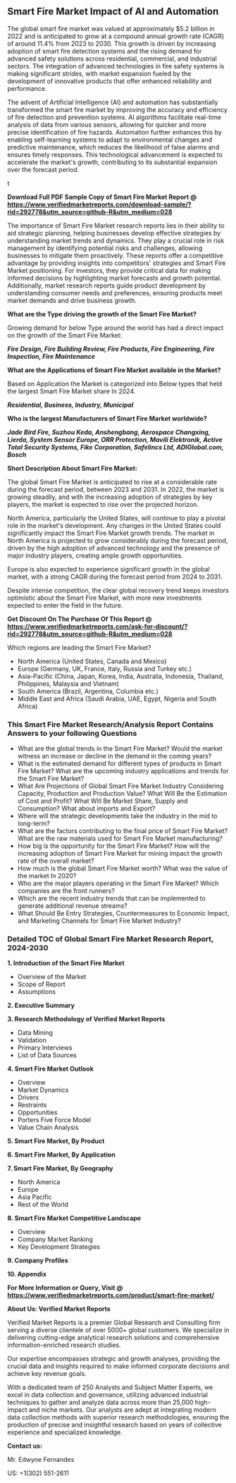 <h2>Smart Fire Market Impact of AI and Automation</h2><p>The global smart fire market was valued at approximately $5.2 billion in 2022 and is anticipated to grow at a compound annual growth rate (CAGR) of around 11.4% from 2023 to 2030. This growth is driven by increasing adoption of smart fire detection systems and the rising demand for advanced safety solutions across residential, commercial, and industrial sectors. The integration of advanced technologies in fire safety systems is making significant strides, with market expansion fueled by the development of innovative products that offer enhanced reliability and performance.</p><p>The advent of Artificial Intelligence (AI) and automation has substantially transformed the smart fire market by improving the accuracy and efficiency of fire detection and prevention systems. AI algorithms facilitate real-time analysis of data from various sensors, allowing for quicker and more precise identification of fire hazards. Automation further enhances this by enabling self-learning systems to adapt to environmental changes and predictive maintenance, which reduces the likelihood of false alarms and ensures timely responses. This technological advancement is expected to accelerate the market's growth, contributing to its substantial expansion over the forecast period.</p>t</p><p id="" class=""><strong>Download Full PDF Sample Copy of Smart Fire Market Report @ <a href="https://www.verifiedmarketreports.com/download-sample/?rid=292778&utm_source=github-R&utm_medium=028" target="_blank">https://www.verifiedmarketreports.com/download-sample/?rid=292778&utm_source=github-R&utm_medium=028</a></strong></p><p>The importance of&nbsp;Smart Fire Market research reports lies in their ability to aid strategic planning, helping businesses develop effective strategies by understanding market trends and dynamics. They play a crucial role in risk management by identifying potential risks and challenges, allowing businesses to mitigate them proactively. These reports offer a competitive advantage by providing insights into competitors' strategies and Smart Fire Market positioning. For investors, they provide critical data for making informed decisions by highlighting market forecasts and growth potential. Additionally, market research reports guide product development by understanding consumer needs and preferences, ensuring products meet market demands and drive business growth.</p><p><strong>What are the&nbsp;Type driving the growth of the Smart Fire Market?</strong></p><p id="" class="">Growing demand for below Type around the world has had a direct impact on the growth of the Smart Fire Market:</p><em><strong>Fire Design, Fire Building Review, Fire Products, Fire Engineering, Fire Inspection, Fire Maintenance</strong></em></p><strong>What are the&nbsp;Applications&nbsp;of Smart Fire Market available in the Market?</strong></p><p id="" class="">Based on Application the Market is categorized into Below types that held the largest Smart Fire Market share In 2024.</p><em><strong>Residential, Business, Industry, Municipal</strong></em></p><strong>Who is the largest Manufacturers of Smart Fire Market worldwide?</strong></p><p><em><strong>Jade Bird Fire, Suzhou Keda, Anshengbang, Aerospace Changxing, Lierda, System Sensor Europe, ORR Protection, Mavili Elektronik, Active Total Security Systems, Fike Corporation, Safelincs Ltd, ADIGlobal.com, Bosch</strong></em></p><p id="" class=""><strong>Short Description About Smart Fire Market:</strong></p><p>The global Smart Fire Market is anticipated to rise at a considerable rate during the forecast period, between 2023 and 2031. In 2022, the market is growing steadily, and with the increasing adoption of strategies by key players, the market is expected to rise over the projected horizon.</p><p>North America, particularly the United States, will continue to play a pivotal role in the market's development. Any changes in the United States could significantly impact the Smart Fire Market growth trends. The market in North America is projected to grow considerably during the forecast period, driven by the high adoption of advanced technology and the presence of major industry players, creating ample growth opportunities.</p><p>Europe is also expected to experience significant growth in the global market, with a strong CAGR during the forecast period from 2024 to 2031.</p><p>Despite intense competition, the clear global recovery trend keeps investors optimistic about the Smart Fire Market, with more new investments expected to enter the field in the future.</p><p id="" class=""><strong>Get Discount On The Purchase Of This Report @ <a href="https://www.verifiedmarketreports.com/ask-for-discount/?rid=292778&utm_source=github-R&utm_medium=028" target="_blank">https://www.verifiedmarketreports.com/ask-for-discount/?rid=292778&utm_source=github-R&utm_medium=028</a></strong></p>Which regions are leading the Smart Fire Market?</p><ul><li>North America (United States, Canada and Mexico)</li><li>Europe (Germany, UK, France, Italy, Russia and Turkey etc.)</li><li>Asia-Pacific (China, Japan, Korea, India, Australia, Indonesia, Thailand, Philippines, Malaysia and Vietnam)</li><li>South America (Brazil, Argentina, Columbia etc.)</li><li>Middle East and Africa (Saudi Arabia, UAE, Egypt, Nigeria and South Africa)</li></ul><h3 id="" class="">This Smart Fire Market Research/Analysis Report Contains Answers to your following Questions</h3><ul><li>What are the global trends in the Smart Fire Market? Would the market witness an increase or decline in the demand in the coming years?</li><li>What is the estimated demand for different types of products in Smart Fire Market? What are the upcoming industry applications and trends for the Smart Fire Market?</li><li>What Are Projections of Global Smart Fire Market Industry Considering Capacity, Production and Production Value? What Will Be the Estimation of Cost and Profit? What Will Be Market Share, Supply and Consumption? What about imports and Export?</li><li>Where will the strategic developments take the industry in the mid to long-term?</li><li>What are the factors contributing to the final price of Smart Fire Market? What are the raw materials used for Smart Fire Market manufacturing?</li><li>How big is the opportunity for the Smart Fire Market? How will the increasing adoption of Smart Fire Market for mining impact the growth rate of the overall market?</li><li>How much is the global Smart Fire Market worth? What was the value of the market In 2020?</li><li>Who are the major players operating in the Smart Fire Market? Which companies are the front runners?</li><li>Which are the recent industry trends that can be implemented to generate additional revenue streams?</li><li>What Should Be Entry Strategies, Countermeasures to Economic Impact, and Marketing Channels for Smart Fire Market Industry?</li></ul><h3 id="" class="">Detailed TOC of Global Smart Fire Market Research Report, 2024-2030</h3><p id="" class=""><strong>1. Introduction of the Smart Fire Market</strong></p><ul><li>Overview of the Market</li><li>Scope of Report</li><li>Assumptions</li></ul><p id="" class=""><strong>2. Executive Summary</strong></p><p id="" class=""><strong>3. Research Methodology of Verified Market Reports</strong></p><ul><li>Data Mining</li><li>Validation</li><li>Primary Interviews</li><li>List of Data Sources</li></ul><p id="" class=""><strong>4. Smart Fire Market Outlook</strong></p><ul><li>Overview</li><li>Market Dynamics</li><li>Drivers</li><li>Restraints</li><li>Opportunities</li><li>Porters Five Force Model</li><li>Value Chain Analysis</li></ul><p id="" class=""><strong>5. Smart Fire Market, By Product</strong></p><p id="" class=""><strong>6. Smart Fire Market, By Application</strong></p><p id="" class=""><strong>7. Smart Fire Market, By Geography</strong></p><ul><li>North America</li><li>Europe</li><li>Asia Pacific</li><li>Rest of the World</li></ul><p id="" class=""><strong>8. Smart Fire Market Competitive Landscape</strong></p><ul><li>Overview</li><li>Company Market Ranking</li><li>Key Development Strategies</li></ul><p id="" class=""><strong>9. Company Profiles</strong></p><p id="" class=""><strong>10. Appendix</strong></p><p id="" class=""><strong>For More Information or Query, Visit @ <a href="https://www.verifiedmarketreports.com/product/smart-fire-market/" target="_blank">https://www.verifiedmarketreports.com/product/smart-fire-market/</a></strong></p><p id="" class=""><strong>About Us: Verified Market Reports</strong></p><p id="" class="">Verified Market Reports is a premier Global Research and Consulting firm serving a diverse clientele of over 5000+ global customers. We specialize in delivering cutting-edge analytical research solutions and comprehensive information-enriched research studies.</p><p id="" class="">Our expertise encompasses strategic and growth analyses, providing the crucial data and insights required to make informed corporate decisions and achieve key revenue goals.</p><p id="" class="">With a dedicated team of 250 Analysts and Subject Matter Experts, we excel in data collection and governance, utilizing advanced industrial techniques to gather and analyze data across more than 25,000 high-impact and niche markets. Our analysts are adept at integrating modern data collection methods with superior research methodologies, ensuring the production of precise and insightful research based on years of collective experience and specialized knowledge.</p><p id="" class=""><strong>Contact us:</strong></p><p id="" class="">Mr. Edwyne Fernandes</p><p id="" class="">US: +1(302) 551-2611</p>